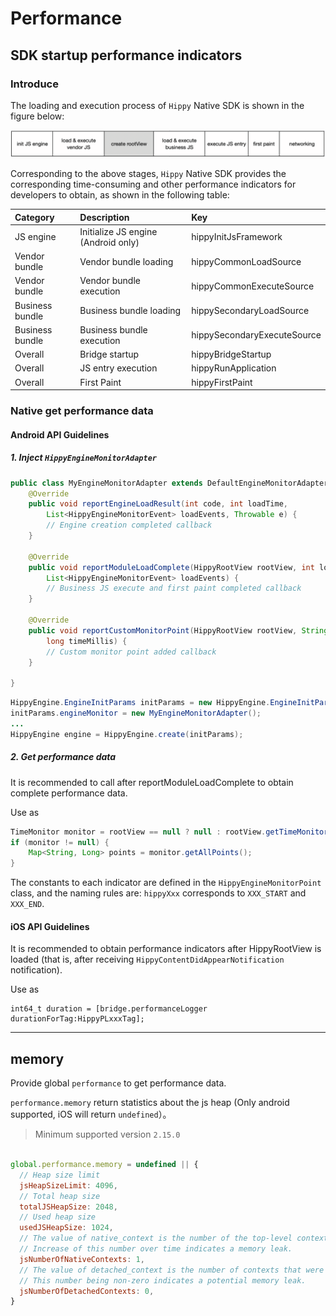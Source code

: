 # Performance

## SDK startup performance indicators

### Introduce

The loading and execution process of `Hippy` Native SDK is shown in the figure below:

![hippy-launch-steps](../assets/img/hippy-launch-steps.png)

Corresponding to the above stages, `Hippy` Native SDK provides the corresponding time-consuming and other performance indicators for developers to obtain, as shown in the following table:

| Category | Description | Key |
| :------- | :--------------- | :--------------------- |
| JS engine | Initialize JS engine (Android only) | hippyInitJsFramework |
| Vendor bundle | Vendor bundle loading | hippyCommonLoadSource |
| Vendor bundle | Vendor bundle execution | hippyCommonExecuteSource |
| Business bundle | Business bundle loading | hippySecondaryLoadSource |
| Business bundle | Business bundle execution | hippySecondaryExecuteSource |
| Overall | Bridge startup | hippyBridgeStartup |
| Overall | JS entry execution | hippyRunApplication |
| Overall | First Paint | hippyFirstPaint |




### Native get performance data

#### Android API Guidelines

##### 1. Inject `HippyEngineMonitorAdapter`

```java
public class MyEngineMonitorAdapter extends DefaultEngineMonitorAdapter {
    @Override
    public void reportEngineLoadResult(int code, int loadTime,
        List<HippyEngineMonitorEvent> loadEvents, Throwable e) {
        // Engine creation completed callback
    }

    @Override
    public void reportModuleLoadComplete(HippyRootView rootView, int loadTime,
        List<HippyEngineMonitorEvent> loadEvents) {
        // Business JS execute and first paint completed callback
    }

    @Override
    public void reportCustomMonitorPoint(HippyRootView rootView, String eventName,
        long timeMillis) {
        // Custom monitor point added callback
    }

}
```

```java
HippyEngine.EngineInitParams initParams = new HippyEngine.EngineInitParams();
initParams.engineMonitor = new MyEngineMonitorAdapter();
...
HippyEngine engine = HippyEngine.create(initParams);
```

##### 2. Get performance data

It is recommended to call after reportModuleLoadComplete to obtain complete performance data.

Use as

```java
TimeMonitor monitor = rootView == null ? null : rootView.getTimeMonitor();
if (monitor != null) {
    Map<String, Long> points = monitor.getAllPoints();
}
```

The constants to each indicator are defined in the `HippyEngineMonitorPoint` class, and the naming rules are: `hippyXxx` corresponds to `XXX_START` and `XXX_END`.

#### iOS API Guidelines

It is recommended to obtain performance indicators after HippyRootView is loaded (that is, after receiving `HippyContentDidAppearNotification` notification).

Use as

```objc
int64_t duration = [bridge.performanceLogger durationForTag:HippyPLxxxTag];
```




---

## memory

Provide global `performance` to get performance data. 

`performance.memory` return statistics about the js heap (Only android supported, iOS will return `undefined`）。

> Minimum supported version `2.15.0`

```javascript

global.performance.memory = undefined || {
  // Heap size limit
  jsHeapSizeLimit: 4096,
  // Total heap size
  totalJSHeapSize: 2048,
  // Used heap size
  usedJSHeapSize: 1024,
  // The value of native_context is the number of the top-level contexts currently active.
  // Increase of this number over time indicates a memory leak.
  jsNumberOfNativeContexts: 1,
  // The value of detached_context is the number of contexts that were detached and not yet garbage collected.
  // This number being non-zero indicates a potential memory leak.
  jsNumberOfDetachedContexts: 0,
}

```

